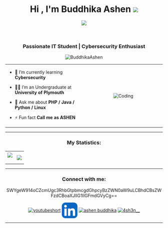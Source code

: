 <h1 align="center"><b>Hi , I'm Buddhika Ashen </b><img src="https://media.giphy.com/media/hvRJCLFzcasrR4ia7z/giphy.gif" width="35"></h1>

<p align="center">
  <a href="https://github.com/DenverCoder1/readme-typing-svg"><img src="https://readme-typing-svg.herokuapp.com?font=Time+New+Roman&color=cyan&size=25&center=true&vCenter=true&width=600&height=100&lines=Welcome&hearts;++;Self-taught+Back-End+Developer,;Computer+Security+Student,;CTF+Player,;Active+Learner/Researcher,;Love+to+learn+new+stuffs..<3"></a>
</p>
<br>

<h3 align="center">Passionate IT Student | Cybersecurity Enthusiast</h3>
<p align="center"> <img src="https://komarev.com/ghpvc/?username=BuddhikaAshen&label=Profile%20views&color=0e75b6&style=flat" alt="BuddhikaAshen" /> </p>

<table align="center">
<tr border="none">
<td width="50%" align="left">
  
- 🌱 I’m currently learning **Cybersecurity**

- 🧑‍🎓 I’m an Undergraduate at **University of Plymouth**

- 💬 Ask me about **PHP / Java / Python / Linux**
  
- ⚡ Fun fact **Call me as ASHEN**

</td>
<td width="50%" align="center">

  <img align="center" alt="Coding" width="450" src="https://repository-images.githubusercontent.com/588181932/e36ec678-7984-4cdd-8e4c-a3932772ff8e">

  
  </td>
</tr>
</table>

---

<h3 align="center">My Statistics:</h3>
<p align="center">
<table align="center">
<tr border="none">
<td width="50%" align="center">
  
  <img  align="center"  src="https://github-readme-stats.vercel.app/api?username=BuddhikaAshen&theme=dark&show_icons=true&count_private=true" />
  <br></br>
  
</td>
<td width="50%" align="center">

<img align="center" src="https://github-readme-stats.vercel.app/api/top-langs/?username=BuddhikaAshen&theme=dark&hide_border=false&langs_count=10&cache_seconds=1800"/>

  
  </td>

</tr>
</table>

---

<h3 align="center">Connect with me:</h3>
<p align="center">SWYgeW914oCZcmUgc3RhbGtpbmcgdGhpcyBzZWN0aW9uLCBhdCBsZWFzdCBoaXJlIG1lIGFmdGVyCg==</p>
<p align="center">
<a href="https://www.youtube.com/@youtubeshort2068" target="blank"><img align="center" src="https://static-00.iconduck.com/assets.00/youtube-icon-2048x2048-gedp2icy.png" alt="youtubeshort" height="50" width="50" /></a>
<a href="https://www.linkedin.com/in/buddhika-ashen-935257216/" target="blank"><img align="center" src="https://github.com/tandpfun/skill-icons/blob/main/icons/LinkedIn.svg" alt="buddhika-ashen" height="50" width="50" /></a>
<a href="https://www.facebook.com/share/15VnmDmDcd/" target="blank"><img align="center" src="https://raw.githubusercontent.com/rahuldkjain/github-profile-readme-generator/master/src/images/icons/Social/facebook.svg" alt="ashen buddhika" height="50" width="50" /></a>
<a href="https://www.instagram.com/4sh3n__?utm_source=qr&igsh=MXNiM3FqOGMzYWx3MA==" target="blank"><img align="center" src="https://www.edigitalagency.com.au/wp-content/uploads/new-Instagram-icon-png-full-colour.png" alt="4sh3n__" height="50" width="50" /></a>
</p>

---
